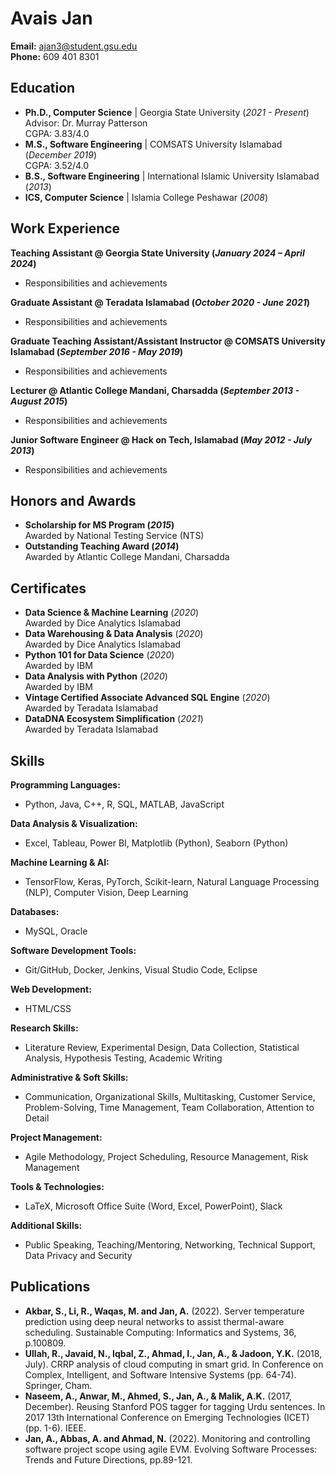 
# Avais Jan

**Email:** ajan3@student.gsu.edu  
**Phone:** 609 401 8301

## Education
- **Ph.D., Computer Science** | Georgia State University (_2021 - Present_)  
  Advisor: Dr. Murray Patterson  
  CGPA: 3.83/4.0
- **M.S., Software Engineering** | COMSATS University Islamabad (_December 2019_)  
  CGPA: 3.52/4.0
- **B.S., Software Engineering** | International Islamic University Islamabad (_2013_)
- **ICS, Computer Science** | Islamia College Peshawar (_2008_)

## Work Experience
**Teaching Assistant @ Georgia State University (_January 2024 – April 2024_)**
- Responsibilities and achievements

**Graduate Assistant @ Teradata Islamabad (_October 2020 - June 2021_)**
- Responsibilities and achievements

**Graduate Teaching Assistant/Assistant Instructor @ COMSATS University Islamabad (_September 2016 - May 2019_)**
- Responsibilities and achievements

**Lecturer @ Atlantic College Mandani, Charsadda (_September 2013 - August 2015_)**
- Responsibilities and achievements

**Junior Software Engineer @ Hack on Tech, Islamabad (_May 2012 - July 2013_)**
- Responsibilities and achievements

## Honors and Awards
- **Scholarship for MS Program (_2015_)**  
  Awarded by National Testing Service (NTS)
- **Outstanding Teaching Award (_2014_)**  
  Awarded by Atlantic College Mandani, Charsadda

## Certificates
- **Data Science & Machine Learning** (_2020_)  
  Awarded by Dice Analytics Islamabad
- **Data Warehousing & Data Analysis** (_2020_)  
  Awarded by Dice Analytics Islamabad
- **Python 101 for Data Science** (_2020_)  
  Awarded by IBM
- **Data Analysis with Python** (_2020_)  
  Awarded by IBM
- **Vintage Certified Associate Advanced SQL Engine** (_2020_)  
  Awarded by Teradata Islamabad
- **DataDNA Ecosystem Simplification** (_2021_)  
  Awarded by Teradata Islamabad

## Skills
**Programming Languages:**
- Python, Java, C++, R, SQL, MATLAB, JavaScript

**Data Analysis & Visualization:**
- Excel, Tableau, Power BI, Matplotlib (Python), Seaborn (Python)

**Machine Learning & AI:**
- TensorFlow, Keras, PyTorch, Scikit-learn, Natural Language Processing (NLP), Computer Vision, Deep Learning

**Databases:**
- MySQL, Oracle

**Software Development Tools:**
- Git/GitHub, Docker, Jenkins, Visual Studio Code, Eclipse

**Web Development:**
- HTML/CSS

**Research Skills:**
- Literature Review, Experimental Design, Data Collection, Statistical Analysis, Hypothesis Testing, Academic Writing

**Administrative & Soft Skills:**
- Communication, Organizational Skills, Multitasking, Customer Service, Problem-Solving, Time Management, Team Collaboration, Attention to Detail

**Project Management:**
- Agile Methodology, Project Scheduling, Resource Management, Risk Management

**Tools & Technologies:**
- LaTeX, Microsoft Office Suite (Word, Excel, PowerPoint), Slack

**Additional Skills:**
- Public Speaking, Teaching/Mentoring, Networking, Technical Support, Data Privacy and Security

## Publications
- **Akbar, S., Li, R., Waqas, M. and Jan, A.** (2022). Server temperature prediction using deep neural networks to assist thermal-aware scheduling. Sustainable Computing: Informatics and Systems, 36, p.100809.
- **Ullah, R., Javaid, N., Iqbal, Z., Ahmad, I., Jan, A., & Jadoon, Y.K.** (2018, July). CRRP analysis of cloud computing in smart grid. In Conference on Complex, Intelligent, and Software Intensive Systems (pp. 64-74). Springer, Cham.
- **Naseem, A., Anwar, M., Ahmed, S., Jan, A., & Malik, A.K.** (2017, December). Reusing Stanford POS tagger for tagging Urdu sentences. In 2017 13th International Conference on Emerging Technologies (ICET) (pp. 1-6). IEEE.
- **Jan, A., Abbas, A. and Ahmad, N.** (2022). Monitoring and controlling software project scope using agile EVM. Evolving Software Processes: Trends and Future Directions, pp.89-121.


